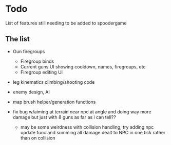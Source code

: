 # Todo

List of features still needing to be added to spoodergame

## The list

- Gun firegroups
    - Firegroup binds
    - Current guns UI showing cooldown, names, firegroups, etc
    - Firegroup editing UI

- leg kinematics climbing/shooting code

- enemy design, AI

- map brush helper/generation functions

- fix bug w/aiming at terrain near npc at angle and doing way more damage but just with 8 guns as far as i can tell??
    - may be some weirdness with collision handling, try adding npc update func and summing all damage dealt to NPC in one tick rather than on collision

